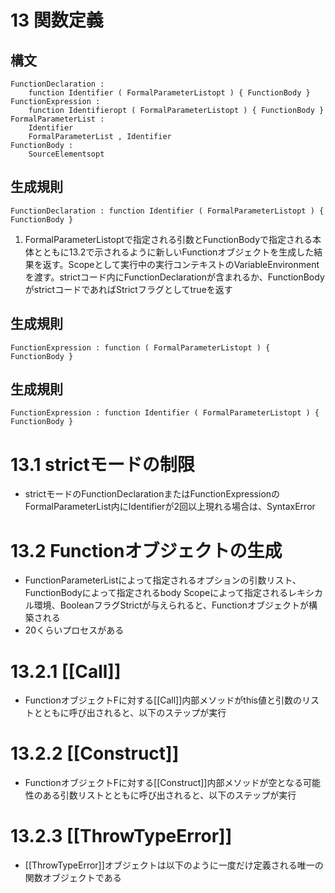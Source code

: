 # 13 関数定義
## 構文

```
FunctionDeclaration :
	function Identifier ( FormalParameterListopt ) { FunctionBody }
FunctionExpression :
	function Identifieropt ( FormalParameterListopt ) { FunctionBody }
FormalParameterList :
	Identifier
	FormalParameterList , Identifier
FunctionBody :
	SourceElementsopt
```

## 生成規則

```
FunctionDeclaration : function Identifier ( FormalParameterListopt ) { FunctionBody }
```

1. FormalParameterListoptで指定される引数とFunctionBodyで指定される本体とともに13.2で示されるように新しいFunctionオブジェクトを生成した結果を返す。Scopeとして実行中の実行コンテキストのVariableEnvironmentを渡す。strictコード内にFunctionDeclarationが含まれるか、FunctionBodyがstrictコードであればStrictフラグとしてtrueを返す

## 生成規則

```
FunctionExpression : function ( FormalParameterListopt ) { FunctionBody }
```

## 生成規則

```
FunctionExpression : function Identifier ( FormalParameterListopt ) { FunctionBody }
```

# 13.1 strictモードの制限

* strictモードのFunctionDeclarationまたはFunctionExpressionのFormalParameterList内にIdentifierが2回以上現れる場合は、SyntaxError

# 13.2 Functionオブジェクトの生成

* FunctionParameterListによって指定されるオプションの引数リスト、FunctionBodyによって指定されるbody Scopeによって指定されるレキシカル環境、BooleanフラグStrictが与えられると、Functionオブジェクトが構築される
* 20くらいプロセスがある

# 13.2.1 [[Call]]

* FunctionオブジェクトFに対する[[Call]]内部メソッドがthis値と引数のリストとともに呼び出されると、以下のステップが実行

# 13.2.2 [[Construct]]

* FunctionオブジェクトFに対する[[Construct]]内部メソッドが空となる可能性のある引数リストとともに呼び出されると、以下のステップが実行

# 13.2.3 [[ThrowTypeError]]

* [[ThrowTypeError]]オブジェクトは以下のように一度だけ定義される唯一の関数オブジェクトである

